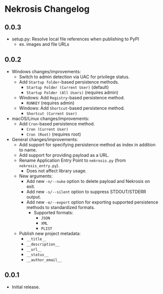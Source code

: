 # Nekrosis Changelog

## 0.0.3
- setup.py: Resolve local file references when publishing to PyPI
  - ex. images and file URLs

## 0.0.2
- Windows changes/improvements:
  - Switch to admin detection via UAC for privilege status.
  - Add `Startup folder`-based persistence methods.
    - `Startup Folder (Current User)` (default)
    - `Startup Folder (All Users)` (requires admin)
  - Windows: Add `Registry`-based persistence method.
    - `RUNKEY` (requires admin)
  - Windows: Add `Shortcut`-based persistence method.
    - `Shortcut (Current User)`
- macOS/Linux changes/improvements:
  - Add `Cron`-based persistence method.
    - `Cron (Current User)`
    - `Cron (Root)` (requires root)
- General changes/improvements:
  - Add support for specifying persistence method as index in addition to name.
  - Add support for providing payload as a URL.
  - Rename Application Entry Point to `nekrosis.py` (from `nekrosis_entry.py`).
    - Does not affect library usage.
  - New arguments:
    - Add new `-n/--nuke` option to delete payload and Nekrosis on exit.
    - Add new `-s/--silent` option to suppress STDOUT/STDERR output.
    - Add new `-e/--export` option for exporting supported persistence methods to standardized formats.
      - Supported formats:
        - `JSON`
        - `XML`
        - `PLIST`
  - Publish new project metadata:
    - `__title__`
    - `__description__`
    - `__url__`
    - `__status__`
    - `__author_email__`

## 0.0.1
- Initial release.